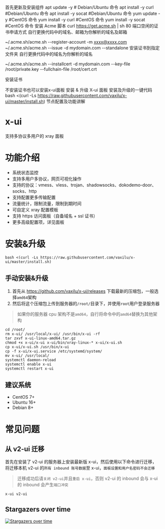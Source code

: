 首先更新及安装组件
apt update -y          # Debian/Ubuntu 命令
apt install -y curl    #Debian/Ubuntu 命令
apt install -y socat    #Debian/Ubuntu 命令
yum update -y          #CentOS 命令
yum install -y curl    #CentOS 命令
yum install -y socat    #CentOS 命令
安装 Acme 脚本
curl https://get.acme.sh | sh
80 端口空闲的证书申请方式
自行更换代码中的域名、邮箱为你解析的域名及邮箱

~/.acme.sh/acme.sh --register-account -m xxxx@xxxx.com
~/.acme.sh/acme.sh  --issue -d mydomain.com   --standalone
安装证书到指定文件夹
自行更换代码中的域名为你解析的域名

~/.acme.sh/acme.sh --installcert -d mydomain.com --key-file /root/private.key --fullchain-file /root/cert.crt

安装证书

不安装证书也可以安装x-ui面板
安装 & 升级 X-ui 面板
安装及升级的一键代码
bash <(curl -Ls https://raw.githubusercontent.com/vaxilu/x-ui/master/install.sh)
节点配置及功能讲解
# x-ui
支持多协议多用户的 xray 面板

# 功能介绍
- 系统状态监控
- 支持多用户多协议，网页可视化操作
- 支持的协议：vmess、vless、trojan、shadowsocks、dokodemo-door、socks、http
- 支持配置更多传输配置
- 流量统计，限制流量，限制到期时间
- 可自定义 xray 配置模板
- 支持 https 访问面板（自备域名 + ssl 证书）
- 更多高级配置项，详见面板

# 安装&升级
```
bash <(curl -Ls https://raw.githubusercontent.com/vaxilu/x-ui/master/install.sh)
```
## 手动安装&升级
1. 首先从 https://github.com/vaxilu/x-ui/releases 下载最新的压缩包，一般选择`amd64`架构
2. 然后将这个压缩包上传到服务器的`/root/`目录下，并使用`root`用户登录服务器

> 如果你的服务器 cpu 架构不是`amd64`，自行将命令中的`amd64`替换为其他架构

```
cd /root/
rm x-ui/ /usr/local/x-ui/ /usr/bin/x-ui -rf
tar zxvf x-ui-linux-amd64.tar.gz
chmod +x x-ui/x-ui x-ui/bin/xray-linux-* x-ui/x-ui.sh
cp x-ui/x-ui.sh /usr/bin/x-ui
cp -f x-ui/x-ui.service /etc/systemd/system/
mv x-ui/ /usr/local/
systemctl daemon-reload
systemctl enable x-ui
systemctl restart x-ui
```

## 建议系统
- CentOS 7+
- Ubuntu 16+
- Debian 8+

# 常见问题

## 从 v2-ui 迁移
首先在安装了 v2-ui 的服务器上安装最新版 x-ui，然后使用以下命令进行迁移，将迁移本机 v2-ui 的`所有 inbound 账号数据`至 x-ui，`面板设置和用户名密码不会迁移`
> 迁移成功后请`关闭 v2-ui`并且`重启 x-ui`，否则 v2-ui 的 inbound 会与 x-ui 的 inbound 会产生`端口冲突`
```
x-ui v2-ui
```

## Stargazers over time

[![Stargazers over time](https://starchart.cc/vaxilu/x-ui.svg)](https://starchart.cc/vaxilu/x-ui)
